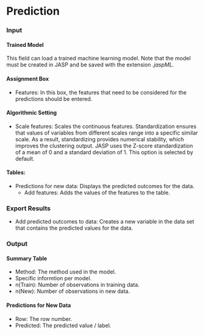 Prediction
===

### Input

#### Trained Model
This field can load a trained machine learning model. Note that the model must be created in JASP and be saved with the extension *.jaspML*.

#### Assignment Box 
- Features: In this box, the features that need to be considered for the predictions should be entered.

#### Algorithmic Setting
- Scale features: Scales the continuous features. Standardization ensures that values of variables from different scales range into a specific similar scale. As a result, standardizing provides numerical stability, which improves the clustering output. JASP uses the Z-score standardization of a mean of 0 and a standard deviation of 1. This option is selected by default.

#### Tables:
- Predictions for new data: Displays the predicted outcomes for the data.
  - Add features: Adds the values of the features to the table.

### Export Results
- Add predicted outcomes to data: Creates a new variable in the data set that contains the predicted values for the data.

### Output

#### Summary Table
- Method: The method used in the model.
- Specific informtion per model.
- n(Train): Number of observations in training data.
- n(New): Number of observations in new data.

#### Predictions for New Data
- Row: The row number.
- Predicted: The predicted value / label.
